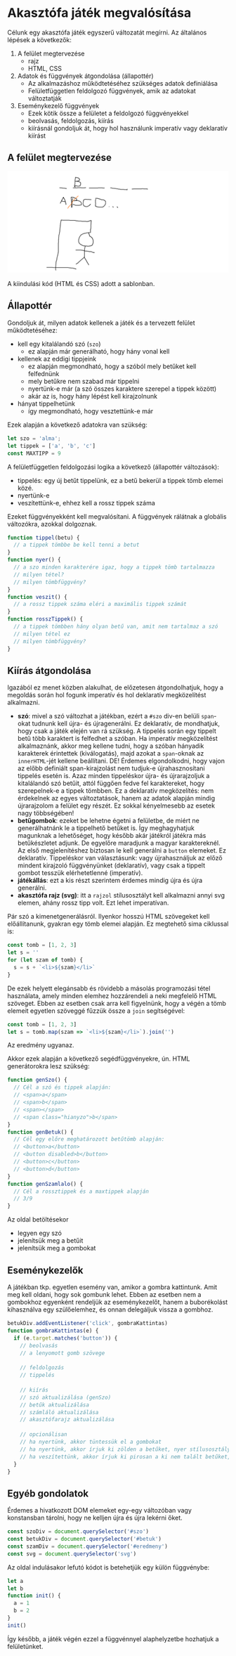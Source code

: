 # Akasztófa játék megvalósítása

Célunk egy akasztófa játék egyszerű változatát megírni. Az általános lépések a következők:

1. A felület megtervezése
    - rajz
    - HTML, CSS
2. Adatok és függvények átgondolása (állapottér)
    - Az alkalmazáshoz működtetéséhez szükséges adatok definiálása
    - Felületfüggetlen feldolgozó függvények, amik az adatokat változtatják
3. Eseménykezelő függvények
    - Ezek kötik össze a felületet a feldolgozó függvényekkel
    - beolvasás, feldolgozás, kiírás
    - kiírásnál gondoljuk át, hogy hol használunk imperatív vagy deklaratív kiírást

## A felület megtervezése

![](akasztofa.png)

A kiindulási kód (HTML és CSS) adott a sablonban.

## Állapottér

Gondoljuk át, milyen adatok kellenek a játék és a tervezett felület működtetéséhez:
- kell egy kitalálandó szó (`szo`)
  - ez alapján már generálható, hogy hány vonal kell
- kellenek az eddigi tippjeink
  - ez alapján megmondható, hogy a szóból mely betűket kell felfednünk
  - mely betűkre nem szabad már tippelni
  - nyertünk-e már (a szó összes karaktere szerepel a tippek között)
  - akár az is, hogy hány lépést kell kirajzolnunk
- hányat tippelhetünk
  - így megmondható, hogy vesztettünk-e már

Ezek alapján a következő adatokra van szükség:

```js
let szo = 'alma';
let tippek = ['a', 'b', 'c']
const MAXTIPP = 9
```

A felületfüggetlen feldolgozási logika a következő (állapottér változások):
- tippelés: egy új betűt tippelünk, ez a betű bekerül a tippek tömb elemei közé.
- nyertünk-e
- veszítettünk-e, ehhez kell a rossz tippek száma

Ezeket függvényekként kell megvalósítani. A függvények rálátnak a globális változókra, azokkal dolgoznak.

```js
function tippel(betu) {
  // a tippek tömbbe be kell tenni a betut
}
function nyer() {
  // a szo minden karakterére igaz, hogy a tippek tömb tartalmazza
  // milyen tétel?
  // milyen tömbfüggvény?
}
function veszit() {
  // a rossz tippek száma eléri a maximális tippek számát
}
function rosszTippek() {
  // a tippek tömbben hány olyan betű van, amit nem tartalmaz a szó
  // milyen tétel ez
  // milyen tömbfüggvény?
}
```

## Kiírás átgondolása

Igazából ez menet közben alakulhat, de előzetesen átgondolhatjuk, hogy a megoldás során hol fogunk imperatív és hol deklaratív megközelítést alkalmazni.

- **szó**: mivel a szó változhat a játékban, ezért a `#szo` div-en belüli `span`-okat tudnunk kell újra- és újragenerálni. Ez deklaratív, de mondhatjuk, hogy csak a játék elején van rá szükség. A tippelés során egy tippelt betű több karaktert is felfedhet a szóban. Ha imperatív megközelítést alkalmaznánk, akkor meg kellene tudni, hogy a szóban hányadik karakterek érintettek (kiválogatás), majd azokat a `span`-oknak az `innerHTML`-jét kellene beállítani. DE! Érdemes elgondolkodni, hogy vajon az előbb definiált span-kirajzolást nem tudjuk-e újrahasznosítani tippelés esetén is. Azaz minden tippeléskor újra- és újrarajzoljuk a kitalálandó szó betűit, attól függően fedve fel karaktereket, hogy szerepelnek-e a tippek tömbben. Ez a deklaratív megközelítés: nem érdekelnek az egyes változtatások, hanem az adatok alapján mindig újrarajzolom a felület egy részét. Ez sokkal kényelmesebb az esetek nagy többségében!
- **betűgombok**: ezeket be lehetne égetni a felületbe, de miért ne generálhatnánk le a tippelhető betűket is. Így meghagyhatjuk magunknak a lehetőséget, hogy később akár játékról játékra más betűkészletet adjunk. De egyelőre maradjunk a magyar karaktereknél. Az első megjelenítéshez biztosan le kell generálni a `button` elemeket. Ez deklaratív. Tippeléskor van választásunk: vagy újrahasználjuk az előző mindent kirajzoló függvényünket (deklaratív), vagy csak a tippelt gombot tesszük elérhetetlenné (imperatív).
- **játékállás**: ezt a kis részt szerintem érdemes mindig újra és újra generálni.
- **akasztófa rajz (svg)**: itt a `rajzol` stílusosztályt kell alkalmazni annyi svg elemen, ahány rossz tipp volt. Ezt lehet imperatívan.

Pár szó a kimenetgenerálásról. Ilyenkor hosszú HTML szövegeket kell előállítanunk, gyakran egy tömb elemei alapján. Ez megtehető sima ciklussal is:

```js
const tomb = [1, 2, 3]
let s = ''
for (let szam of tomb) {
  s = s + `<li>${szam}</li>`
}
```

De ezek helyett elegánsabb és rövidebb a másolás programozási tétel használata, amely minden elemhez hozzárendeli a neki megfelelő HTML szöveget. Ebben az esetben csak arra kell figyelnünk, hogy a végén a tömb elemeit egyetlen szöveggé fűzzük össze a `join` segítségével:

```js
const tomb = [1, 2, 3]
let s = tomb.map(szam => `<li>${szam}</li>`).join('')
```

Az eredmény ugyanaz.

Akkor ezek alapján a következő segédfüggvényekre, ún. HTML generátorokra lesz szükség:

```js
function genSzo() {
  // Cél a szó és tippek alapján:
  // <span>a</span>
  // <span>b</span>
  // <span></span>
  // <span class="hianyzo">b</span>
}
function genBetuk() {
  // Cél egy előre meghatározott betűtömb alapján:
  // <button>a</button>
  // <button disabled>b</button>
  // <button>c</button>
  // <button>d</button>
}
function genSzamlalo() {
  // Cél a rossztippek és a maxtippek alapján
  // 3/9
}
```

Az oldal betöltésekor
- legyen egy szó
- jelenítsük meg a betűit
- jelenítsük meg a gombokat

## Eseménykezelők

A játékban tkp. egyetlen esemény van, amikor a gombra kattintunk. Amit meg kell oldani, hogy sok gombunk lehet. Ebben az esetben nem a gombokhoz egyenként rendeljük az eseménykezelőt, hanem a buborékolást kihasználva egy szülőelemhez, és onnan delegáljuk vissza a gombhoz.

```js
betukDiv.addEventListener('click', gombraKattintas)
function gombraKattintas(e) {
  if (e.target.matches('button')) {
    // beolvasás
    // a lenyomott gomb szövege

    // feldolgozás
    // tippelés

    // kiírás
    // szó aktualizálása (genSzo)
    // betűk aktualizálása
    // számláló aktualizálása
    // akasztófarajz aktualizálása

    // opcionálisan
    // ha nyertünk, akkor tüntessük el a gombokat
    // ha nyertünk, akkor írjuk ki zölden a betűket, nyer stílusosztály
    // ha veszítettünk, akkor írjuk ki pirosan a ki nem talált betűket, hianyzo stílusosztály
  }
}
```

## Egyéb gondolatok

Érdemes a hivatkozott DOM elemeket egy-egy változóban vagy konstansban tárolni, hogy ne kelljen újra és újra lekérni őket.

```js
const szoDiv = document.querySelector('#szo')
const betukDiv = document.querySelector('#betuk')
const szamDiv = document.querySelector('#eredmeny')
const svg = document.querySelector('svg')
```

Az oldal indulásakor lefutó kódot is betehetjük egy külön függvénybe:

```js
let a
let b
function init() {
  a = 1
  b = 2
}
init()
```

Így később, a játék végén ezzel a függvénnyel alaphelyzetbe hozhatjuk a felületünket.
